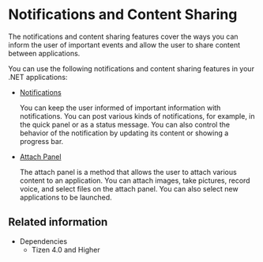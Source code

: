 # Notifications and Content Sharing


The notifications and content sharing features cover the ways you can inform the user of important events and allow the user to share content between applications.

You can use the following notifications and content sharing features in your .NET applications:

-   [Notifications](noti.md)

    You can keep the user informed of important information with notifications. You can post various kinds of notifications, for example, in the quick panel or as a status message. You can also control the behavior of the notification by updating its content or showing a progress bar.

-   [Attach Panel](attach-panel.md)

    The attach panel is a method that allows the user to attach various content to an application. You can attach images, take pictures, record voice, and select files on the attach panel. You can also select new applications to be launched.


## Related information
* Dependencies
  -   Tizen 4.0 and Higher
